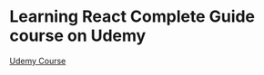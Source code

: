 # Learning React Complete Guide course on Udemy

[Udemy Course](https://www.udemy.com/course/react-the-complete-guide-incl-redux)